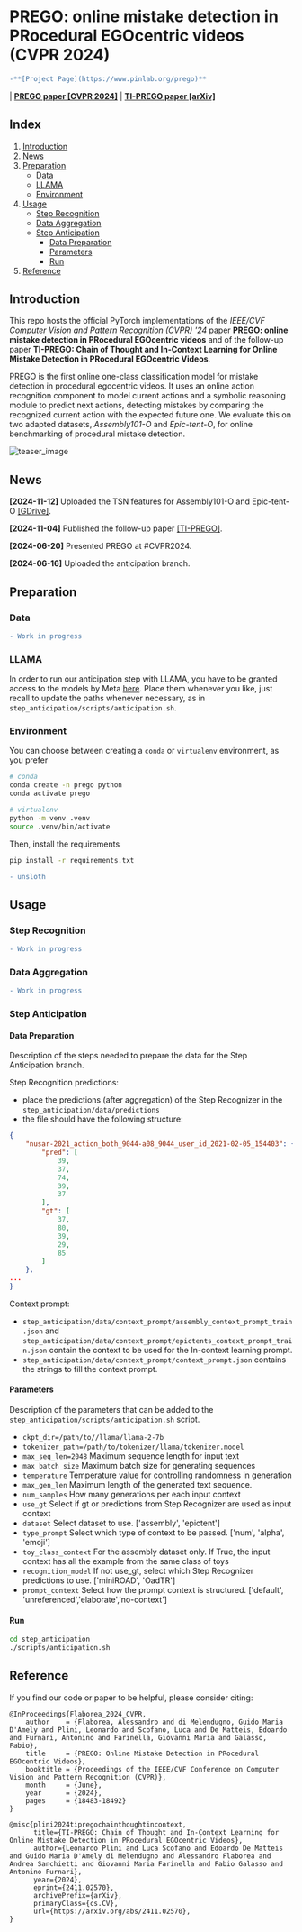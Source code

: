 # PREGO: online mistake detection in PRocedural EGOcentric videos (CVPR 2024)

```diff 
-**[Project Page](https://www.pinlab.org/prego)**
``` 
|
**[PREGO paper [CVPR 2024]](https://openaccess.thecvf.com/content/CVPR2024/html/Flaborea_PREGO_Online_Mistake_Detection_in_PRocedural_EGOcentric_Videos_CVPR_2024_paper.html)** 
|
**[TI-PREGO paper [arXiv]](https://arxiv.org/abs/2411.02570)**


## Index

1. [Introduction](#introduction)
2. [News](#news)
3. [Preparation](#preparation)
    - [Data](#data)
    - [LLAMA](#llama)
    - [Environment](#environment)
4. [Usage](#usage)
    - [Step Recognition](#step-recognition)
    - [Data Aggregation](#data-aggregation)
    - [Step Anticipation](#step-anticipation)
        - [Data Preparation](#data-preparation)
        - [Parameters](#parameters)
        - [Run](#run)
5. [Reference](#reference)


## Introduction
This repo hosts the official PyTorch implementations of the *IEEE/CVF Computer Vision and Pattern Recognition (CVPR) '24* paper **PREGO: online mistake detection in PRocedural EGOcentric videos** and of the follow-up paper **TI-PREGO: Chain of Thought and In-Context Learning for Online Mistake Detection in PRocedural EGOcentric Videos**.

PREGO is the first online one-class classification model for mistake detection in procedural egocentric videos. It uses an online action recognition component to model current actions and a symbolic reasoning module to predict next actions, detecting mistakes by comparing the recognized current action with the expected future one. We evaluate this on two adapted datasets, *Assembly101-O* and *Epic-tent-O*, for online benchmarking of procedural mistake detection.

![teaser_image](assets/teaser.png)

## News
 **[2024-11-12]** Uploaded the TSN features for Assembly101-O and Epic-tent-O [[GDrive]](https://drive.google.com/drive/u/1/folders/1gcOIEXhwysCE2o8-5C4vQnTShJ7p3CKH).

 **[2024-11-04]** Published the follow-up paper [[TI-PREGO]](https://arxiv.org/abs/2411.02570).
 
 **[2024-06-20]** Presented PREGO at #CVPR2024.
 
 **[2024-06-16]** Uploaded the anticipation branch.

## Preparation
### Data
```diff
- Work in progress
```

### LLAMA
In order to run our anticipation step with LLAMA, you have to be granted access to the models by Meta [here](https://www.llama.com/llama-downloads/).
Place them whenever you like, just recall to update the paths whenever necessary, as in `step_anticipation/scripts/anticipation.sh`.

### Environment
You can choose between creating a `conda` or `virtualenv` environment, as you prefer 
```bash 
# conda
conda create -n prego python
conda activate prego

# virtualenv
python -m venv .venv
source .venv/bin/activate
```
Then, install the requirements
```bash
pip install -r requirements.txt
```

```diff
- unsloth
```


## Usage

### Step Recognition
```diff
- Work in progress
```

### Data Aggregation
```diff
- Work in progress
```

### Step Anticipation

#### Data Preparation 
Description of the steps needed to prepare the data for the Step Anticipation branch. 

Step Recognition predictions: 
- place the predictions (after aggregation) of the Step Recognizer in the `step_anticipation/data/predictions` 
- the file should have the following structure: 
```json
{
    "nusar-2021_action_both_9044-a08_9044_user_id_2021-02-05_154403": {
        "pred": [
            39,
            37,
            74,
            39,
            37
        ],
        "gt": [
            37,
            80,
            39,
            29,
            85
        ]
    },
...
}
```
Context prompt:
- `step_anticipation/data/context_prompt/assembly_context_prompt_train.json` and `step_anticipation/data/context_prompt/epictents_context_prompt_train.json` contain the context to be used for the In-context learning prompt.
- `step_anticipation/data/context_prompt/context_prompt.json` contains the strings to fill the context prompt. 

#### Parameters
Description of the parameters that can be added to the `step_anticipation/scripts/anticipation.sh` script. 

- `ckpt_dir=/path/to//llama/llama-2-7b` 
- `tokenizer_path=/path/to/tokenizer/llama/tokenizer.model`
- `max_seq_len=2048` Maximum sequence length for input text
- `max_batch_size` Maximum batch size for generating sequences
- `temperature` Temperature value for controlling randomness in generation
- `max_gen_len` Maximum length of the generated text sequence.
- `num_samples` How many generations per each input context
- `use_gt` Select if gt or predictions from Step Recognizer are used as input context
- `dataset` Select dataset to use. ['assembly', 'epictent']
- `type_prompt` Select which type of context to be passed. ['num', 'alpha', 'emoji']
- `toy_class_context` For the assembly dataset only. If True, the input context has all the example from the same class of toys
- `recognition_model` If not use_gt, select which Step Recognizer predictions to use. ['miniROAD', 'OadTR']
- `prompt_context` Select how the prompt context is structured. ['default', 'unreferenced','elaborate','no-context']


#### Run
```bash
cd step_anticipation
./scripts/anticipation.sh
```

## Reference
If you find our code or paper to be helpful, please consider citing:
```
@InProceedings{Flaborea_2024_CVPR,
    author    = {Flaborea, Alessandro and di Melendugno, Guido Maria D'Amely and Plini, Leonardo and Scofano, Luca and De Matteis, Edoardo and Furnari, Antonino and Farinella, Giovanni Maria and Galasso, Fabio},
    title     = {PREGO: Online Mistake Detection in PRocedural EGOcentric Videos},
    booktitle = {Proceedings of the IEEE/CVF Conference on Computer Vision and Pattern Recognition (CVPR)},
    month     = {June},
    year      = {2024},
    pages     = {18483-18492}
}
```
```
@misc{plini2024tipregochainthoughtincontext,
      title={TI-PREGO: Chain of Thought and In-Context Learning for Online Mistake Detection in PRocedural EGOcentric Videos}, 
      author={Leonardo Plini and Luca Scofano and Edoardo De Matteis and Guido Maria D'Amely di Melendugno and Alessandro Flaborea and Andrea Sanchietti and Giovanni Maria Farinella and Fabio Galasso and Antonino Furnari},
      year={2024},
      eprint={2411.02570},
      archivePrefix={arXiv},
      primaryClass={cs.CV},
      url={https://arxiv.org/abs/2411.02570}, 
}
```
